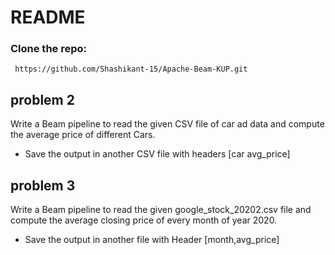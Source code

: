 # README
### Clone the repo:
```
 https://github.com/Shashikant-15/Apache-Beam-KUP.git
```
## problem 2
Write a Beam pipeline to read the given CSV file of car ad data and compute the average price of different Cars.

* Save the output in another CSV file with headers [car avg_price]

## problem 3
Write a Beam pipeline to read the given google_stock_20202.csv file and compute the average closing price of every month of year 2020.

* Save the output in another file with Header [month,avg_price]
